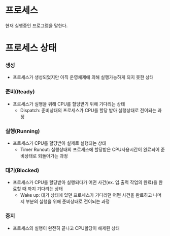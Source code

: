 # 프로세스

 현재 실행중인 프로그램을 말한다.



# 프로세스 상태

### 생성

* 프로세스가 생성되었지만 아직 운영체제에 의해 실행가능하게 되지 못한 상태

### 준비(Ready)

* 프로세스가 실행을 위해 CPU를 할당받기 위해 기다리는 상태
  * Dispatch: 준비상태의 프로세스가 CPU를 할당 받아 실행상태로 전이되는 과정

### 실행(Running)

* 프로세스가 CPU를 할당받아 실제로 실행되는 상태
  * Timer Runout: 실행상태의 프로세스에 할당받은 CPU사용시간이 완료되어 준비상태로 되돌아가는 과정

### 대기(Blocked)

* 프로세스가 CPU를 할당받아 실행되다가 어떤 사건(ex. 입.출력 작업의 완료)을 완료할 때 까지 기다리는 상태
  * Wake up: 대기 상태에 있던 프로세스가 기다리던 어떤 사건을 완료하고 나머지 부분의 실행을 위해 준비상태로 전이되는 과정

### 중지

* 프로세스의 실행이 완전히 끝나고 CPU할당이 해제된 상태